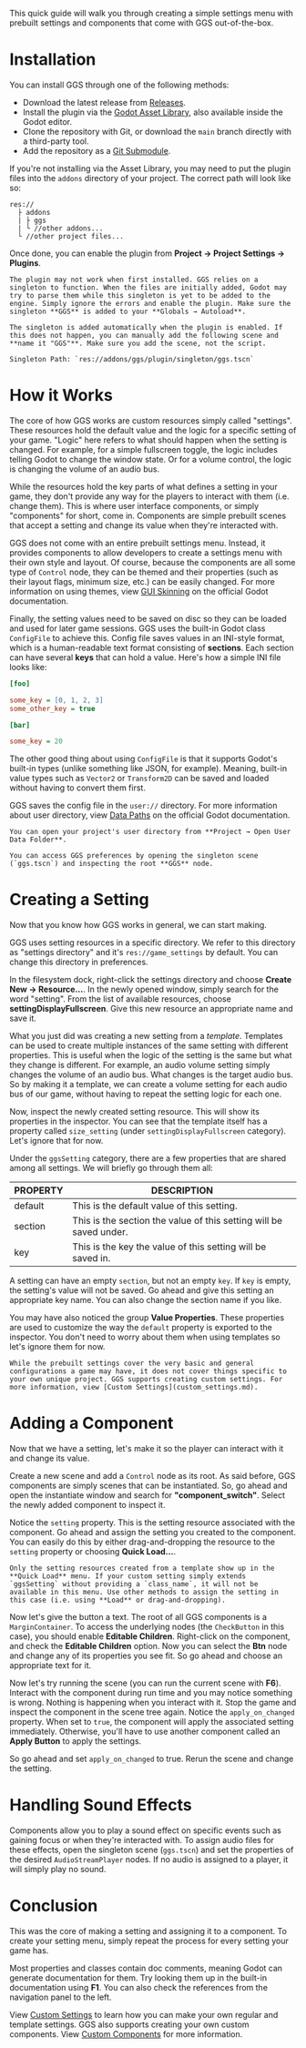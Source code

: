 This quick guide will walk you through creating a simple settings menu with prebuilt settings and components that come with GGS out-of-the-box.

# Installation

You can install GGS through one of the following methods:

- Download the latest release from [Releases](https://github.com/PunchablePlushie/godot-game-settings/releases).
- Install the plugin via the [Godot Asset Library](https://godotengine.org/asset-library/asset), also available inside the Godot editor.
- Clone the repository with Git, or download the `main` branch directly with a third-party tool.
- Add the repository as a [Git Submodule](https://git-scm.com/book/en/v2/Git-Tools-Submodules).

If you're not installing via the Asset Library, you may need to put the plugin files into the `addons` directory of your project. The correct path will look like so:

```
res://
  ├ addons
  | ├ ggs
  | └ //other addons...
  └ //other project files...
```

Once done, you can enable the plugin from **Project → Project Settings → Plugins**.

```admonish warning
The plugin may not work when first installed. GGS relies on a singleton to function. When the files are initially added, Godot may try to parse them while this singleton is yet to be added to the engine. Simply ignore the errors and enable the plugin. Make sure the singleton **GGS** is added to your **Globals → Autoload**.

The singleton is added automatically when the plugin is enabled. If this does not happen, you can manually add the following scene and **name it "GGS"**. Make sure you add the scene, not the script.

Singleton Path: `res://addons/ggs/plugin/singleton/ggs.tscn`
```

# How it Works

The core of how GGS works are custom resources simply called "settings". These resources hold the default value and the logic for a specific setting of your game. "Logic" here refers to what should happen when the setting is changed. For example, for a simple fullscreen toggle, the logic includes telling Godot to change the window state. Or for a volume control, the logic is changing the volume of an audio bus.

While the resources hold the key parts of what defines a setting in your game, they don't provide any way for the players to interact with them (i.e. change them). This is where user interface components, or simply "components" for short, come in. Components are simple prebuilt scenes that accept a setting and change its value when they're interacted with.

GGS does not come with an entire prebuilt settings menu. Instead, it provides components to allow developers to create a settings menu with their own style and layout. Of course, because the components are all some type of `Control` node, they can be themed and their properties (such as their layout flags, minimum size, etc.) can be easily changed. For more information on using themes, view [GUI Skinning](https://docs.godotengine.org/en/stable/tutorials/ui/gui_skinning.html) on the official Godot documentation.

Finally, the setting values need to be saved on disc so they can be loaded and used for later game sessions. GGS uses the built-in Godot class `ConfigFile` to achieve this. Config file saves values in an INI-style format, which is a human-readable text format consisting of **sections**. Each section can have several **keys** that can hold a value. Here's how a simple INI file looks like:

```ini
[foo]

some_key = [0, 1, 2, 3]
some_other_key = true

[bar]

some_key = 20
```

The other good thing about using `ConfigFile` is that it supports Godot's built-in types (unlike something like JSON, for example). Meaning, built-in value types such as `Vector2` or `Transform2D` can be saved and loaded without having to convert them first.

GGS saves the config file in the `user://` directory. For more information about user directory, view [Data Paths](https://docs.godotengine.org/en/stable/tutorials/io/data_paths.html#accessing-persistent-user-data-user) on the official Godot documentation.

```admonish tip
You can open your project's user directory from **Project → Open User Data Folder**.
```

```admonish tip
You can access GGS preferences by opening the singleton scene (`ggs.tscn`) and inspecting the root **GGS** node.
```

# Creating a Setting

Now that you know how GGS works in general, we can start making.

GGS uses setting resources in a specific directory. We refer to this directory as "settings directory" and it's `res://game_settings` by default. You can change this directory in preferences.

In the filesystem dock, right-click the settings directory and choose **Create New → Resource...**. In the newly opened window, simply search for the word "setting". From the list of available resources, choose **settingDisplayFullscreen**. Give this new resource an appropriate name and save it.

What you just did was creating a new setting from a _template_. Templates can be used to create multiple instances of the same setting with different properties. This is useful when the logic of the setting is the same but what they change is different. For example, an audio volume setting simply changes the volume of an audio bus. What changes is the target audio bus. So by making it a template, we can create a volume setting for each audio bus of our game, without having to repeat the setting logic for each one.

Now, inspect the newly created setting resource. This will show its properties in the inspector. You can see that the template itself has a property called `size_setting` (under `settingDisplayFullscreen` category). Let's ignore that for now.

Under the `ggsSetting` category, there are a few properties that are shared among all settings. We will briefly go through them all:

| PROPERTY | DESCRIPTION                                                        |
| -------- | ------------------------------------------------------------------ |
| default  | This is the default value of this setting.                         |
| section  | This is the section the value of this setting will be saved under. |
| key      | This is the key the value of this setting will be saved in.        |

A setting can have an empty `section`, but not an empty `key`. If `key` is empty, the setting's value will not be saved. Go ahead and give this setting an appropriate key name. You can also change the section name if you like.

You may have also noticed the group **Value Properties**. These properties are used to customize the way the `default` property is exported to the inspector. You don't need to worry about them when using templates so let's ignore them for now.

```admonish info
While the prebuilt settings cover the very basic and general configurations a game may have, it does not cover things specific to your own unique project. GGS supports creating custom settings. For more information, view [Custom Settings](custom_settings.md).
```

# Adding a Component

Now that we have a setting, let's make it so the player can interact with it and change its value.

Create a new scene and add a `Control` node as its root. As said before, GGS components are simply scenes that can be instantiated. So, go ahead and open the instantiate window and search for **"component_switch"**. Select the newly added component to inspect it.

Notice the `setting` property. This is the setting resource associated with the component. Go ahead and assign the setting you created to the component. You can easily do this by either drag-and-dropping the resource to the `setting` property or choosing **Quick Load...**.

```admonish bug
Only the setting resources created from a template show up in the **Quick Load** menu. If your custom setting simply extends `ggsSetting` without providing a `class_name`, it will not be available in this menu. Use other methods to assign the setting in this case (i.e. using **Load** or drag-and-dropping).
```

Now let's give the button a text. The root of all GGS components is a `MarginContainer`. To access the underlying nodes (the `CheckButton` in this case), you should enable **Editable Children**. Right-click on the component, and check the **Editable Children** option. Now you can select the **Btn** node and change any of its properties you see fit. So go ahead and choose an appropriate text for it.

Now let's try running the scene (you can run the current scene with **F6**). Interact with the component during run time and you may notice something is wrong. Nothing is happening when you interact with it. Stop the game and inspect the component in the scene tree again. Notice the `apply_on_changed` property. When set to `true`, the component will apply the associated setting immediately. Otherwise, you'll have to use another component called an **Apply Button** to apply the settings.

So go ahead and set `apply_on_changed` to true. Rerun the scene and change the setting.

# Handling Sound Effects

Components allow you to play a sound effect on specific events such as gaining focus or when they're interacted with. To assign audio files for these effects, open the singleton scene (`ggs.tscn`) and set the properties of the desired `AudioStreamPlayer` nodes. If no audio is assigned to a player, it will simply play no sound.

# Conclusion

This was the core of making a setting and assigning it to a component. To create your setting menu, simply repeat the process for every setting your game has.

Most properties and classes contain doc comments, meaning Godot can generate documentation for them. Try looking them up in the built-in documentation using **F1**. You can also check the references from the navigation panel to the left.

View [Custom Settings](custom_settings.md) to learn how you can make your own regular and template settings. GGS also supports creating your own custom components. View [Custom Components](custom_components.md) for more information.
